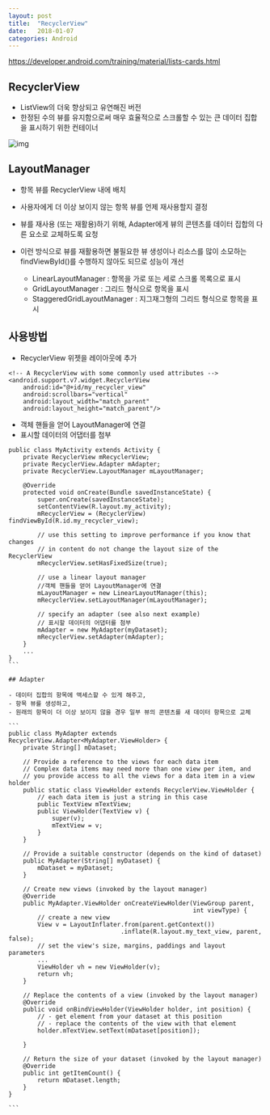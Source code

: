 ```yaml
---
layout: post
title:  "RecyclerView"
date:   2018-01-07
categories: Android
---
```


<https://developer.android.com/training/material/lists-cards.html>

## RecyclerView

- ListView의 더욱 향상되고 유연해진 버전
- 한정된 수의 뷰를 유지함으로써 매우 효율적으로 스크롤할 수 있는 큰 데이터 집합을 표시하기 위한 컨테이너

![img](https://github.com/KoJunHee/kojunhee.github.io/raw/master/img/rc.png)	

## LayoutManager

- 항목 뷰를 RecyclerView 내에 배치
- 사용자에게 더 이상 보이지 않는 항목 뷰를 언제 재사용할지 결정
- 뷰를 재사용 (또는 재활용)하기 위해, Adapter에게 뷰의 콘텐츠를 데이터 집합의 다른 요소로 교체하도록 요청
- 이런 방식으로 뷰를 재활용하면 불필요한 뷰 생성이나 리소스를 많이 소모하는 findViewById()를 수행하지 않아도 되므로 성능이 개선

	- LinearLayoutManager : 항목을 가로 또는 세로 스크롤 목록으로 표시
	- GridLayoutManager : 그리드 형식으로 항목을 표시
	- StaggeredGridLayoutManager : 지그재그형의 그리드 형식으로 항목을 표시

## 사용방법
- RecyclerView 위젯을 레이아웃에 추가

```
<!-- A RecyclerView with some commonly used attributes -->
<android.support.v7.widget.RecyclerView
    android:id="@+id/my_recycler_view"
    android:scrollbars="vertical"
    android:layout_width="match_parent"
    android:layout_height="match_parent"/>
```

- 객체 핸들을 얻어 LayoutManager에 연결
- 표시할 데이터의 어댑터를 첨부

````
public class MyActivity extends Activity {
    private RecyclerView mRecyclerView;
    private RecyclerView.Adapter mAdapter;
    private RecyclerView.LayoutManager mLayoutManager;

    @Override
    protected void onCreate(Bundle savedInstanceState) {
        super.onCreate(savedInstanceState);
        setContentView(R.layout.my_activity);
        mRecyclerView = (RecyclerView) findViewById(R.id.my_recycler_view);

        // use this setting to improve performance if you know that changes
        // in content do not change the layout size of the RecyclerView
        mRecyclerView.setHasFixedSize(true);

        // use a linear layout manager
        //객체 핸들을 얻어 LayoutManager에 연결
        mLayoutManager = new LinearLayoutManager(this);
        mRecyclerView.setLayoutManager(mLayoutManager);

        // specify an adapter (see also next example)
        // 표시할 데이터의 어댑터를 첨부
        mAdapter = new MyAdapter(myDataset);
        mRecyclerView.setAdapter(mAdapter);
    }
    ...
}
​```

## Adapter

- 데이터 집합의 항목에 액세스할 수 있게 해주고,
- 항목 뷰를 생성하고, 
- 원래의 항목이 더 이상 보이지 않을 경우 일부 뷰의 콘텐츠를 새 데이터 항목으로 교체

​```
public class MyAdapter extends RecyclerView.Adapter<MyAdapter.ViewHolder> {
    private String[] mDataset;

    // Provide a reference to the views for each data item
    // Complex data items may need more than one view per item, and
    // you provide access to all the views for a data item in a view holder
    public static class ViewHolder extends RecyclerView.ViewHolder {
        // each data item is just a string in this case
        public TextView mTextView;
        public ViewHolder(TextView v) {
            super(v);
            mTextView = v;
        }
    }

    // Provide a suitable constructor (depends on the kind of dataset)
    public MyAdapter(String[] myDataset) {
        mDataset = myDataset;
    }

    // Create new views (invoked by the layout manager)
    @Override
    public MyAdapter.ViewHolder onCreateViewHolder(ViewGroup parent,
                                                   int viewType) {
        // create a new view
        View v = LayoutInflater.from(parent.getContext())
                               .inflate(R.layout.my_text_view, parent, false);
        // set the view's size, margins, paddings and layout parameters
        ...
        ViewHolder vh = new ViewHolder(v);
        return vh;
    }

    // Replace the contents of a view (invoked by the layout manager)
    @Override
    public void onBindViewHolder(ViewHolder holder, int position) {
        // - get element from your dataset at this position
        // - replace the contents of the view with that element
        holder.mTextView.setText(mDataset[position]);

    }

    // Return the size of your dataset (invoked by the layout manager)
    @Override
    public int getItemCount() {
        return mDataset.length;
    }
}

​```

	


````